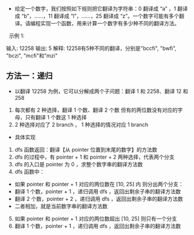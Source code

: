 - 给定一个数字，我们按照如下规则把它翻译为字符串：0 翻译成 “a” ，1 翻译成 “b”，……，11 翻译成 “l”，……，25 翻译成 “z”。一个数字可能有多个翻译。请编程实现一个函数，用来计算一个数字有多少种不同的翻译方法。

 
示例 1:

输入: 12258
输出: 5
解释: 12258有5种不同的翻译，分别是"bccfi", "bwfi", "bczi", "mcfi"和"mzi"

## 方法一：递归
- 以翻译 12258 为例，它可以分解成两个子问题：翻译 1 和 2258、翻译 12 和 258

1. 每次都有 2 种选择，翻译 1 个数、翻译 2 个数
但有的两位数没有对应的字母，只有翻译 1 个数这 1 种选择
2. 2 种选择对应了 2 branch ， 1 种选择的情况对应 1 branch

- 具体实现
1. dfs 函数返回：翻译【从 pointer 位置到末尾的数字】的方法数
2. dfs 的过程中，有 pointer + 1 和 pointer + 2 两种选择，代表两个分支
3. dfs 的入口是 pointer 为 0 ，求整个数字串的翻译方法数
4. dfs 函数中：
- 如果 pointer 和 pointer + 1 对应的两位数在 [10, 25] 内
则分出两个分支：
- 翻译 1 个数，pointer + 1 ，递归调用 dfs ，返回出剩余子串的翻译方法数
- 翻译 2 个数，pointer + 2 ，递归调用 dfs ，返回出剩余子串的翻译方法数
- 二者相加，就是当前数字串的翻译方法数
5. 如果 pointer 和 pointer + 1 对应的两位数超出 [10, 25]
则只有一个分支
6. 翻译 1 个数，pointer + 1 ，递归调用 dfs ，返回出剩余子串的翻译方法数

